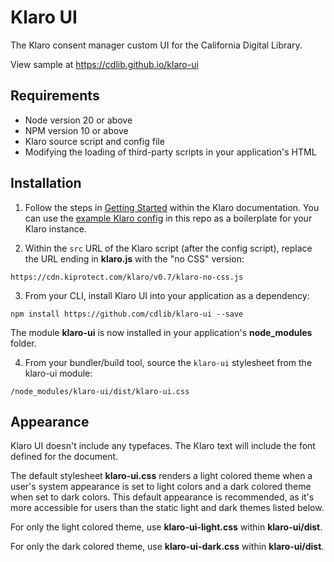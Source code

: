 # Klaro UI

The Klaro consent manager custom UI for the California Digital Library.

View sample at https://cdlib.github.io/klaro-ui

## Requirements

- Node version 20 or above
- NPM version 10 or above
- Klaro source script and config file
- Modifying the loading of third-party scripts in your application's HTML

## Installation

1. Follow the steps in [Getting Started](https://klaro.org/docs/getting-started) within the Klaro documentation. You can use the [example Klaro config](https://github.com/cdlib/klaro-ui/blob/main/js/klaro-config.js) in this repo as a boilerplate for your Klaro instance.

2. Within the `src` URL of the Klaro script (after the config script), replace the URL ending in **klaro.js** with the "no CSS" version:

```
https://cdn.kiprotect.com/klaro/v0.7/klaro-no-css.js
```

3. From your CLI, install Klaro UI into your application as a dependency:

```
npm install https://github.com/cdlib/klaro-ui --save
```

The module **klaro-ui** is now installed in your application's **node_modules** folder.

4. From your bundler/build tool, source the `klaro-ui` stylesheet from the klaro-ui module:

```
/node_modules/klaro-ui/dist/klaro-ui.css
```

## Appearance

Klaro UI doesn't include any typefaces. The Klaro text will include the font defined for the document.

The default stylesheet **klaro-ui.css** renders a light colored theme when a user's system appearance is set to light colors and a dark colored theme when set to dark colors. This default appearance is recommended, as it's more accessible for users than the static light and dark themes listed below.

For only the light colored theme, use **klaro-ui-light.css** within **klaro-ui/dist**.

For only the dark colored theme, use **klaro-ui-dark.css** within **klaro-ui/dist**.
